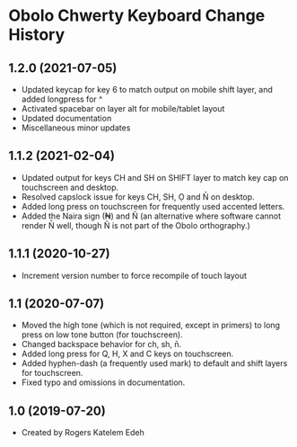 Obolo Chwerty Keyboard Change History
====================

1.2.0 (2021-07-05)
----------------
* Updated keycap for key 6 to match output on mobile shift layer, and added longpress for ^
* Activated spacebar on layer alt for mobile/tablet layout
* Updated documentation
* Miscellaneous minor updates

1.1.2 (2021-02-04)
----------------
* Updated output for keys CH and SH on SHIFT layer to match key cap on touchscreen and desktop.
* Resolved capslock issue for keys CH, SH, Ọ and N̄ on desktop.
* Added long press on touchscreen for frequently used accented letters.
* Added the Naira sign (₦) and Ñ (an alternative where software cannot render N̄ well, though Ñ is not part of the Obolo orthography.)

1.1.1 (2020-10-27)
----------------
* Increment version number to force recompile of touch layout

1.1 (2020-07-07)
----------------
* Moved the high tone (which is not required, except in primers) to long press on low tone button (for touchscreen).
* Changed backspace behavior for ch, sh, n̄.
* Added long press for Q, H, X and C keys on touchscreen.
* Added hyphen-dash (a frequently used mark) to default and shift layers for touchscreen.
* Fixed typo and omissions in documentation.

1.0 (2019-07-20)
----------------
* Created by Rogers Katelem Edeh
